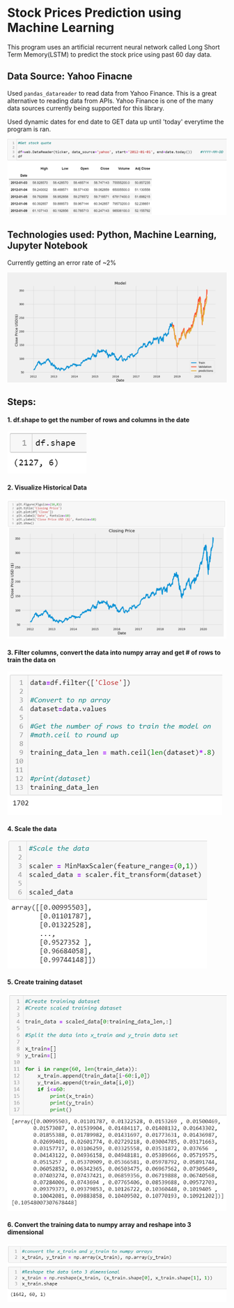 # Stock Prices Prediction using Machine Learning

This program uses an artificial recurrent neural network called Long Short Term Memory(LSTM) to predict the stock price using past 60 day data.

## Data Source: Yahoo Finacne
Used `pandas_datareader` to read data from Yahoo Finance. This is a great alternative to reading data from APIs. Yahoo Finance is one of the many data sources currently being supported for this library.

Used dynamic dates for end date to GET data up until 'today' everytime the program is ran. 

![](Images/get_stock_quote.PNG)

## Technologies used: Python, Machine Learning, Jupyter Notebook

Currently getting an error rate of ~2%



![](Images/prediction.png)


## Steps:

#### 1. df.shape to get the number of rows and columns in the date  
![](Images/df_shape.PNG)

#### 2. Visualize Historical Data  
![](Images/plot_historical_data.PNG)

#### 3. Filter columns, convert the data into numpy array and get # of rows to train the data on  
![](Images/filter_convert.PNG)

#### 4. Scale the data  
![](Images/scale_data.PNG)

#### 5. Create training dataset
![](Images/training_dataset.PNG)

#### 6. Convert the training data to numpy array and reshape into 3 dimensional
![](Images/convert_reshape_train.PNG)

